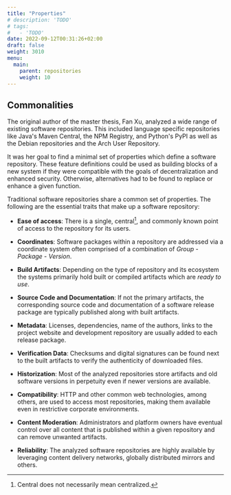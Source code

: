 ```yaml
---
title: "Properties"
# description: 'TODO'
# tags:
#   - 'TODO'
date: 2022-09-12T00:31:26+02:00
draft: false
weight: 3010
menu:
  main:
    parent: repositories
    weight: 10
---
```


## Commonalities

The original author of the master thesis, Fan Xu, analyzed a wide range of
existing software repositories.
This included language specific repositories like Java's Maven Central, the NPM
Registry, and Python's PyPI as well as the Debian repositories and the Arch
User Repository.

It was her goal to find a minimal set of properties which define a software
repository.
These feature definitions could be used as building blocks of a new system if
they were compatible with the goals of decentralization and enhanced security.
Otherwise, alternatives had to be found to replace or enhance a given function.

<!-- TODO: Open Source -->

Traditional software repositories share a common set of properties.
The following are the essential traits that make up a software repository:

* __Ease of access__: There is a single, central[^cent], and commonly known
  point of access to the repository for its users.

* __Coordinates__: Software packages within a repository are addressed via a
  coordinate system often comprised of a combination of _Group_ - _Package_ -
  _Version_.

* __Build Artifacts__: Depending on the type of repository and its ecosystem
  the systems primarily hold built or compiled artifacts which are _ready to
  use_.

* __Source Code and Documentation__: If not the primary artifacts, the
  corresponding source code and documentation of a software release package are
  typically published along with built artifacts.

* __Metadata__: Licenses, dependencies, name of the authors, links to the
  project website and development repository are usually added to each release
  package.

* __Verification Data__: Checksums and digital signatures can be found next to
  the built artifacts to verify the authenticity of downloaded files.

* __Historization__: Most of the analyzed repositories store artifacts and old
  software versions in perpetuity even if newer versions are available.

* __Compatibility__: HTTP and other common web technologies, among others, are
  used to access most repositories, making them available even in restrictive
  corporate environments.

* __Content Moderation__: Administrators and platform owners have eventual
  control over all content that is published within a given repository and can
  remove unwanted artifacts.

* __Reliability__: The analyzed software repositories are highly available by
  leveraging content delivery networks, globally distributed mirrors and
  others.


[^cent]: Central does not necessarily mean centralized.